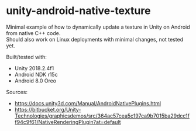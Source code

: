 # unity-android-native-texture

Minimal example of how to dynamically update a texture in Unity on Android from native C++ code.  
Should also work on Linux deployments with minimal changes, not tested yet.

Built/tested with:
  - Unity 2018.2.4f1
  - Android NDK r15c
  - Android 8.0 Oreo

Sources:
  - https://docs.unity3d.com/Manual/AndroidNativePlugins.html
  - https://bitbucket.org/Unity-Technologies/graphicsdemos/src/364ac57cea5c197ca9b7015ba29dcc1ff94c9f61/NativeRenderingPlugin?at=default 
